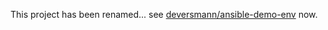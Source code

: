 This project has been renamed... see [deversmann/ansible-demo-env](https://github.com/deversmann/ansible-demo-env) now.
